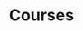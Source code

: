 ---
layout: page
title: Courses
nav: true
nav_order: 8
dropdown: true
children:
  - title: RP 2024
    permalink: /teaching/rp/
  - title: divider
  - title: DL 2024
    permalink: /suppl/dl/dl2024/
  - title: divider
  - title: DSP 2023
    permalink: /teaching/dsp/
---